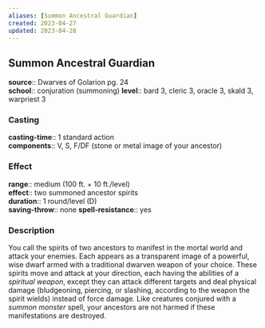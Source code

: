 ```yaml
---
aliases: [Summon Ancestral Guardian]
created: 2023-04-27
updated: 2023-04-28
---
```


## Summon Ancestral Guardian

**source**:: Dwarves of Golarion pg. 24  
**school**:: conjuration (summoning)
**level**:: bard 3, cleric 3, oracle 3, skald 3, warpriest 3

### Casting

**casting-time**:: 1 standard action  
**components**:: V, S, F/DF (stone or metal image of your ancestor)

### Effect

**range**:: medium (100 ft. + 10 ft./level)  
**effect**:: two summoned ancestor spirits  
**duration**:: 1 round/level (D)  
**saving-throw**:: none
**spell-resistance**:: yes

### Description

You call the spirits of two ancestors to manifest in the mortal world and attack your enemies. Each appears as a transparent image of a powerful, wise dwarf armed with a traditional dwarven weapon of your choice. These spirits move and attack at your direction, each having the abilities of a *spiritual weapon*, except they can attack different targets and deal physical damage (bludgeoning, piercing, or slashing, according to the weapon the spirit wields) instead of force damage. Like creatures conjured with a *summon monster* spell, your ancestors are not harmed if these manifestations are destroyed.
